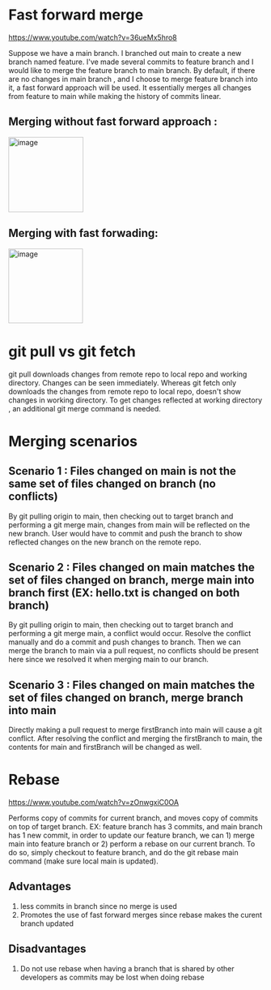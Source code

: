 # Fast forward merge 
https://www.youtube.com/watch?v=36ueMx5hro8

Suppose we have a main branch. I branched out main to create a new branch named feature. 
I've made several commits to feature branch and I would like to merge the feature branch to main branch. 
By default, if there are no changes in main branch , and I choose to merge feature branch into it, a fast forward approach will be used. 
It essentially merges all changes from feature to main while making the history of commits linear. 

## Merging without fast forward approach : 
<img width="148" alt="image" src="https://github.com/AndyFooGuoZhen/Git-concepts-handling-git-conflicts/assets/77149531/f67e6feb-9d69-418e-bada-9f9e3c4dcc13">

## Merging with fast forwading:
<img width="147" alt="image" src="https://github.com/AndyFooGuoZhen/Git-concepts-handling-git-conflicts/assets/77149531/831ca58c-3d89-476d-94f5-7bb2f9f713ee">

# git pull vs git fetch
git pull downloads changes from remote repo to local repo and working directory. Changes can be seen immediately. Whereas git fetch only downloads the changes from remote repo to local repo, doesn't show changes in working directory. To get changes reflected at working directory , an additional git merge command is needed.

# Merging scenarios

## Scenario 1 : Files changed on main is not the same set of files changed on branch (no conflicts)
By git pulling origin to main, then checking out to target branch and performing a git merge main, changes from main will be reflected on the new branch. User would have to commit and push the branch to show reflected changes on the new branch on the remote repo.

## Scenario 2 : Files changed on main matches the set of files changed on branch, merge main into branch first (EX: hello.txt is changed on both branch)
By git pulling origin to main, then checking out to target branch and performing a git merge main, a conflict would occur. Resolve the conflict manually and do a commit and push changes to branch. Then we can merge the branch to main via a pull request, no conflicts should be present here since we resolved it when merging main to our branch.

## Scenario 3 : Files changed on main matches the set of files changed on branch, merge branch into main
Directly making a pull request to merge firstBranch into main will cause a git conflict. After resolving the conflict and merging the firstBranch to main, the contents for main and firstBranch will be changed as well.

# Rebase
https://www.youtube.com/watch?v=zOnwgxiC0OA

Performs copy of commits for current branch, and moves copy of commits on top of target branch. EX: feature branch has 3 commits, and main branch has 1 new commit, in order to update our feature branch, we can 1) merge main into feature branch or 2) perform a rebase on our current branch. To do so, simply checkout to feature branch, and do the git rebase main command (make sure local main is updated). 

## Advantages 
1. less commits in branch since no merge is used
2. Promotes the use of fast forward merges since rebase makes the curent branch updated

## Disadvantages
1. Do not use rebase when having a branch that is shared by other developers as commits may be lost when doing rebase


